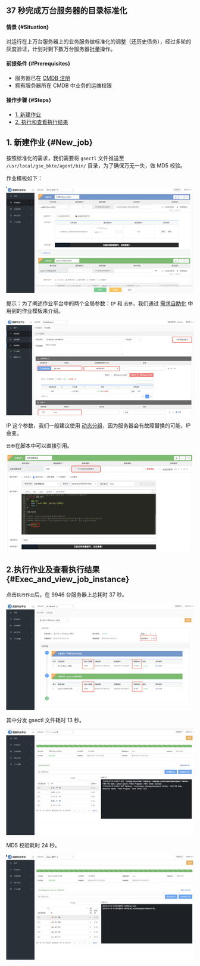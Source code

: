 ## 37 秒完成万台服务器的目录标准化


#### 情景 {#Situation}
对运行在上万台服务器上的业务服务做标准化的调整（还历史债务），经过多轮的灰度验证，计划对剩下数万台服务器批量操作。

#### 前提条件 {#Prerequisites}
- 服务器已在 [CMDB 注册](../CMDB/CMDB_management_hosts.md)
- 拥有服务器所在 CMDB 中业务的运维权限

#### 操作步骤 {#Steps}
- [1. 新建作业](#New_job)
- [2. 执行和查看执行结果](#Exec_and_view_job_instance)


## 1. 新建作业 {#New_job}
按照标准化的需求，我们需要将 `gsectl` 文件推送至 `/usr/local/gse_bkte/agent/bin/` 目录，为了确保万无一失，做 MD5 校验。

作业模板如下：

![job_magnanimity](media/job_magnanimity.png)

提示：为了阐述作业平台中的两个全局参数：`IP` 和 `云参`，我们通过 [需求自助化](Demand_self-service.md) 中用到的作业模板来介绍。

![-w1670](media/15638759120598.jpg)

IP 这个参数，我们一般建议使用 [动态分组](https://docs.bk.tencent.com/cmdb/Introduction.html#%EF%BC%886%EF%BC%89%E5%8A%A8%E6%80%81%E5%88%86%E7%BB%84)，因为服务器会有故障替换的可能，IP 会变。

`云参`在脚本中可以直接引用。

![-w1395](media/15638755522581.jpg)


## 2.执行作业及查看执行结果 {#Exec_and_view_job_instance}

点击`执行作业`后，在 9946 台服务器上总耗时 37 秒。

![job_magnanimity_history_list](media/job_magnanimity_history_list.png)

其中分发 gsectl 文件耗时 13 秒。

![job_magnanimity_history_push_file](media/job_magnanimity_history_push_file.png)

MD5 校验耗时 24 秒。

![job_magnanimity_history_exec_script](media/job_magnanimity_history_exec_script.png)



